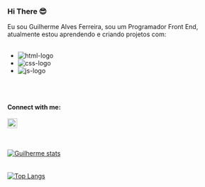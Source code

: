 ### Hi There :sunglasses:

Eu sou Guilherme Alves Ferreira, sou um Programador Front End, atualmente estou aprendendo e criando projetos com:
<br>
<br>
  - <img src="https://img.shields.io/badge/HTML5-E34F26?style=for-the-badge&logo=html5&logoColor=white" alt="html-logo">
  - <img src="https://img.shields.io/badge/CSS3-1572B6?style=for-the-badge&logo=css3&logoColor=white" alt="css-logo">
  - <img src="https://img.shields.io/badge/JavaScript-F7DF1E?style=for-the-badge&logo=javascript&logoColor=black" alt="js-logo">
  <br>
  <br>
  <br>
<b>Connect with me:</b>
<br>
<br>
  <a href="https://www.instagram.com/guilhermeafe?igsh=MXFrZDRiZndhb3F2bA=="><img src="https://cdn-icons-png.flaticon.com/512/174/174855.png" alt="instagram-logo" width="22px"></a>
  <br>
  <br>
  <br>

  [![Guilherme stats](https://github-readme-stats.vercel.app/api?username=Guilhermeafe)](https://github.com/anuraghazra/github-readme-stats)
  <br>
  <br>
  <br>
  [![Top Langs](https://github-readme-stats.vercel.app/api/top-langs/?username=Guilhermeafe)](https://github.com/anuraghazra/github-readme-stats)
